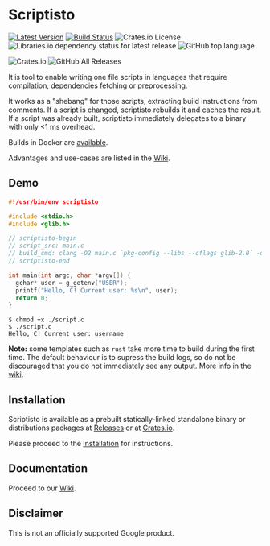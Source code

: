 # Scriptisto

[![Latest Version](https://img.shields.io/crates/v/scriptisto.svg)](https://crates.io/crates/scriptisto)
[![Build Status](https://cloud.drone.io/api/badges/igor-petruk/scriptisto/status.svg)](https://cloud.drone.io/igor-petruk/scriptisto)
![Crates.io License](https://img.shields.io/crates/l/scriptisto)
![Libraries.io dependency status for latest release](https://img.shields.io/librariesio/release/cargo/scriptisto)
![GitHub top language](https://img.shields.io/github/languages/top/igor-petruk/scriptisto)

![Crates.io](https://img.shields.io/crates/d/scriptisto?label=Cargo.io%20downloads)
![GitHub All Releases](https://img.shields.io/github/downloads/igor-petruk/scriptisto/total?logo=Github&label=Github%20Release%20downloads)

It is tool to enable writing one file scripts in languages that require compilation, dependencies fetching or preprocessing.

It works as a "shebang" for those scripts, extracting build instructions from comments. If a script is changed, scriptisto rebuilds it and caches the result. If a script was already built, scriptisto immediately delegates to a binary with only <1 ms overhead.

Builds in Docker are [available](https://github.com/igor-petruk/scriptisto/wiki/Writing-scripts#builds-in-docker). 

Advantages and use-cases are listed in the [Wiki](https://github.com/igor-petruk/scriptisto/wiki#advantages).

## Demo

```c
#!/usr/bin/env scriptisto

#include <stdio.h>
#include <glib.h>

// scriptisto-begin
// script_src: main.c
// build_cmd: clang -O2 main.c `pkg-config --libs --cflags glib-2.0` -o ./script
// scriptisto-end

int main(int argc, char *argv[]) {
  gchar* user = g_getenv("USER");
  printf("Hello, C! Current user: %s\n", user);
  return 0;
}
```

```shell
$ chmod +x ./script.c
$ ./script.c
Hello, C! Current user: username
```

**Note:** some templates such as `rust` take more time to build during the first time. The default behaviour is to supress the build logs, so do not be discouraged that you do not immediately see any output. More info in the [wiki](https://github.com/igor-petruk/scriptisto/wiki/Running-scripts#build-logs).

## Installation

Scriptisto is available as a prebuilt statically-linked standalone binary or distributions packages at [Releases](https://github.com/igor-petruk/scriptisto/releases) or at [Crates.io](https://crates.io/crates/scriptisto). 

Please proceed to the [Installation](https://github.com/igor-petruk/scriptisto/wiki/Installation) for instructions.

## Documentation

Proceed to our [Wiki](https://github.com/igor-petruk/scriptisto/wiki).

## Disclaimer

This is not an officially supported Google product.
